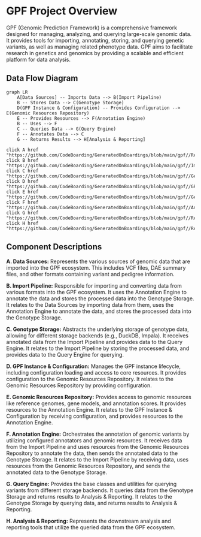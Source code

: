 # GPF Project Overview

GPF (Genomic Prediction Framework) is a comprehensive framework designed for managing, analyzing, and querying large-scale genomic data. It provides tools for importing, annotating, storing, and querying genetic variants, as well as managing related phenotype data. GPF aims to facilitate research in genetics and genomics by providing a scalable and efficient platform for data analysis.

## Data Flow Diagram

```mermaid
graph LR
    A[Data Sources] -- Imports Data --> B(Import Pipeline)
    B -- Stores Data --> C(Genotype Storage)
    D(GPF Instance & Configuration) -- Provides Configuration --> E(Genomic Resources Repository)
    E -- Provides Resources --> F(Annotation Engine)
    B -- Uses --> F
    C -- Queries Data --> G(Query Engine)
    F -- Annotates Data --> C
    G -- Returns Results --> H[Analysis & Reporting]

click A href "https://github.com/CodeBoarding/GeneratedOnBoardings/blob/main/gpf//RelevantFile.md"
click B href "https://github.com/CodeBoarding/GeneratedOnBoardings/blob/main/gpf//Import%20Pipeline.md"
click C href "https://github.com/CodeBoarding/GeneratedOnBoardings/blob/main/gpf//Genotype%20Storage.md"
click D href "https://github.com/CodeBoarding/GeneratedOnBoardings/blob/main/gpf//GPF%20Instance%20&%20Configuration.md"
click E href "https://github.com/CodeBoarding/GeneratedOnBoardings/blob/main/gpf//Genomic%20Resources%20Repository.md"
click F href "https://github.com/CodeBoarding/GeneratedOnBoardings/blob/main/gpf//Annotation%20Engine.md"
click G href "https://github.com/CodeBoarding/GeneratedOnBoardings/blob/main/gpf//RelevantFile.md"
click H href "https://github.com/CodeBoarding/GeneratedOnBoardings/blob/main/gpf//RelevantFile.md"

```

## Component Descriptions

**A. Data Sources:** Represents the various sources of genomic data that are imported into the GPF ecosystem. This includes VCF files, DAE summary files, and other formats containing variant and pedigree information.

**B. Import Pipeline:** Responsible for importing and converting data from various formats into the GPF ecosystem. It uses the Annotation Engine to annotate the data and stores the processed data into the Genotype Storage. It relates to the Data Sources by importing data from them, uses the Annotation Engine to annotate the data, and stores the processed data into the Genotype Storage.

**C. Genotype Storage:** Abstracts the underlying storage of genotype data, allowing for different storage backends (e.g., DuckDB, Impala). It receives annotated data from the Import Pipeline and provides data to the Query Engine. It relates to the Import Pipeline by storing the processed data, and provides data to the Query Engine for querying.

**D. GPF Instance & Configuration:** Manages the GPF instance lifecycle, including configuration loading and access to core resources. It provides configuration to the Genomic Resources Repository. It relates to the Genomic Resources Repository by providing configuration.

**E. Genomic Resources Repository:** Provides access to genomic resources like reference genomes, gene models, and annotation scores. It provides resources to the Annotation Engine. It relates to the GPF Instance & Configuration by receiving configuration, and provides resources to the Annotation Engine.

**F. Annotation Engine:** Orchestrates the annotation of genomic variants by utilizing configured annotators and genomic resources. It receives data from the Import Pipeline and uses resources from the Genomic Resources Repository to annotate the data, then sends the annotated data to the Genotype Storage. It relates to the Import Pipeline by receiving data, uses resources from the Genomic Resources Repository, and sends the annotated data to the Genotype Storage.

**G. Query Engine:** Provides the base classes and utilities for querying variants from different storage backends. It queries data from the Genotype Storage and returns results to Analysis & Reporting. It relates to the Genotype Storage by querying data, and returns results to Analysis & Reporting.

**H. Analysis & Reporting:** Represents the downstream analysis and reporting tools that utilize the queried data from the GPF ecosystem.